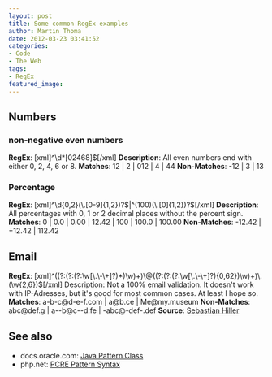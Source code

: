 ```yaml
---
layout: post
title: Some common RegEx examples
author: Martin Thoma
date: 2012-03-23 03:41:52
categories: 
- Code
- The Web
tags: 
- RegEx
featured_image: 
---
```

<h2>Numbers</h2>
<h3>non-negative even numbers</h3>
<strong>RegEx</strong>: [xml]^\d*[02468]$[/xml]
<strong>Description</strong>: All even numbers end with either 0, 2, 4, 6 or 8.
<strong>Matches</strong>: 12 | 2 | 012 | 4 | 44
<strong>Non-Matches</strong>: -12 | 3 | 13

<h3>Percentage</h3>
<strong>RegEx</strong>: [xml]^\d{0,2}(\.[0-9]{1,2})?$|^(100)(\.[0]{1,2})?$[/xml]
<strong>Description</strong>: All percentages with 0, 1 or 2 decimal places without the percent sign.
<strong>Matches</strong>: 0 | 0.0 | 0.00 | 12.42 | 100 | 100.0 | 100.00
<strong>Non-Matches</strong>: -12.42 | +12.42 | 112.42

<h2>Email</h2>
<strong>RegEx</strong>: [xml]^((?:(?:(?:\w[\.\-\+]?)*)\w)+)\@((?:(?:(?:\w[\.\-\+]?){0,62})\w)+)\.(\w{2,6})$[/xml]
Description: Not a 100% email validation. It doesn't work with IP-Adresses, but it's good for most common cases. At least I hope so.
<strong>Matches</strong>: a-b-c@d-e-f.com | a@b.ce | Me@my.museum
<strong>Non-Matches</strong>: abc@def.g | a--b@c--d.fe | -abc@-def-.def
<strong>Source</strong>: <a href="http://regexlib.com/REDetails.aspx?regexp_id=600">Sebastian Hiller</a>

<h2>See also</h2>
<ul>
  <li>docs.oracle.com: <a href="http://docs.oracle.com/javase/1.4.2/docs/api/java/util/regex/Pattern.html">Java Pattern Class</a></li>
  <li>php.net: <a href="http://php.net/manual/en/reference.pcre.pattern.syntax.php">PCRE Pattern Syntax</a></li>
</ul>